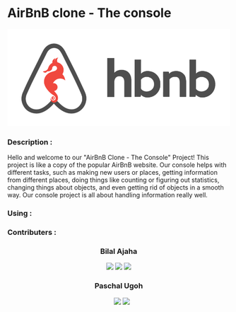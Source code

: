 <h1>AirBnB clone - The console</h1>

![alt text](image.png)

<h3> Description :</h3>
<p>Hello and welcome to our "AirBnB Clone - The Console" Project! This project is like a copy of the popular AirBnB website. Our console helps with different tasks, such as making new users or places, getting information from different places, doing things like counting or figuring out statistics, changing things about objects, and even getting rid of objects in a smooth way. Our console project is all about handling information really well.</p>


<h3>Using :</h3>
<h3></h3>
<h3></h3>

<h3> Contributers :</h3>

<h3 align="center">Bilal Ajaha</h3>

<p align="center">
  <a href="https://skillicons.dev">
    <a href="https://github.com/Voxold"><img src="https://skillicons.dev/icons?i=github" /></a>
    <a href="https://github.com/Voxold"><img src="https://skillicons.dev/icons?i=linkedin" /></a>
    <a href="https://github.com/Voxold"><img src="https://skillicons.dev/icons?i=twitter" /></a>
  </a>
</p>

<h3 align="center">Paschal Ugoh</h3>

<p align="center">
  <a href="https://skillicons.dev">
    <a href="https://github.com/Voxold"><img src="https://skillicons.dev/icons?i=github" width='10px' height='10px'/></a>
    <a href="https://github.com/Voxold"><img src="https://skillicons.dev/icons?i=linkedin" /></a>
    <a href="https://github.com/Voxold"><img src="https://skillicons.dev/icons?i=twitter" /></a>
  </a>
</p>
